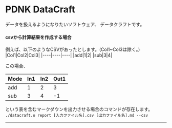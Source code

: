 # PDNK DataCraft
データを扱えるようになりたいソフトウェア、
データクラフトです。
#### csvから計算結果を作成する場合
例えば、以下のようなCSVがあったとします。(Col1~Col3は除く。)
|Col1|Col2|Col3|
|----|----|----|
|add|1|2|
|sub|3|4|

この場合、

|Mode|In1|In2|Out1|
|----|----|----|----|
|add|1|2|3|
|sub|3|4|-1|

という表を含むマークダウンを出力させる場合のコマンドが存在します。
`./datacraft.o report [入力ファイル名].csv [出力ファイル名].md --csv`
***
